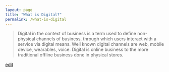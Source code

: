 ```yaml
---
layout: page
title: "What is Digital?"
permalink: /what-is-digital
---
```


> Digital in the context of business is a term used to define non-physical channels of business, through which users interact with a service via digital means. Well known digital channels are web, mobile device, wearables, voice. Digital is online business to the more traditional offline business done in physical stores.

<p class="edit-term"><a href="https://github.com/and-digital/tech-definitions/blog/master/definitions/digital/digital.md">edit</a></p>


